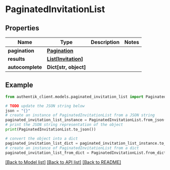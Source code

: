 # PaginatedInvitationList


## Properties

Name | Type | Description | Notes
------------ | ------------- | ------------- | -------------
**pagination** | [**Pagination**](Pagination.md) |  | 
**results** | [**List[Invitation]**](Invitation.md) |  | 
**autocomplete** | **Dict[str, object]** |  | 

## Example

```python
from authentik_client.models.paginated_invitation_list import PaginatedInvitationList

# TODO update the JSON string below
json = "{}"
# create an instance of PaginatedInvitationList from a JSON string
paginated_invitation_list_instance = PaginatedInvitationList.from_json(json)
# print the JSON string representation of the object
print(PaginatedInvitationList.to_json())

# convert the object into a dict
paginated_invitation_list_dict = paginated_invitation_list_instance.to_dict()
# create an instance of PaginatedInvitationList from a dict
paginated_invitation_list_from_dict = PaginatedInvitationList.from_dict(paginated_invitation_list_dict)
```
[[Back to Model list]](../README.md#documentation-for-models) [[Back to API list]](../README.md#documentation-for-api-endpoints) [[Back to README]](../README.md)


